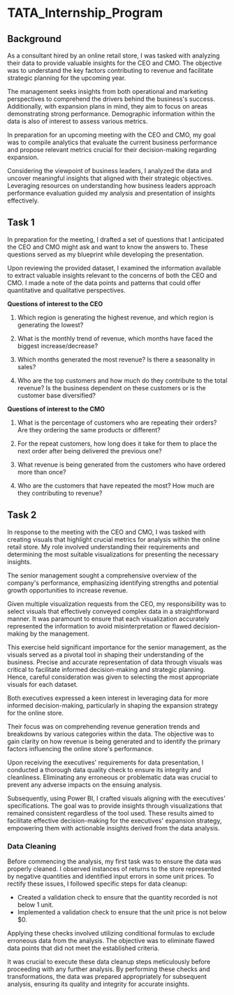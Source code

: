 # TATA_Internship_Program

## Background

As a consultant hired by an online retail store, I was tasked with analyzing their data to provide valuable insights for the CEO and CMO. The objective was to understand the key factors contributing to revenue and facilitate strategic planning for the upcoming year.

The management seeks insights from both operational and marketing perspectives to comprehend the drivers behind the business's success. Additionally, with expansion plans in mind, they aim to focus on areas demonstrating strong performance. Demographic information within the data is also of interest to assess various metrics.

In preparation for an upcoming meeting with the CEO and CMO, my goal was to compile analytics that evaluate the current business performance and propose relevant metrics crucial for their decision-making regarding expansion.

Considering the viewpoint of business leaders, I analyzed the data and uncover meaningful insights that aligned with their strategic objectives. Leveraging resources on understanding how business leaders approach performance evaluation guided my analysis and presentation of insights effectively.

## Task 1

In preparation for the meeting, I drafted a set of questions that I anticipated the CEO and CMO might ask and want to know the answers to. These questions served as my blueprint while developing the presentation.

Upon reviewing the provided dataset, I examined the information available to extract valuable insights relevant to the concerns of both the CEO and CMO. I made a note of the data points and patterns that could offer quantitative and qualitative perspectives.

**Questions of interest to the CEO**

1. Which region is generating the highest revenue, and which region is generating the lowest?

2. What is the monthly trend of revenue, which months have faced the biggest increase/decrease?

3. Which months generated the most revenue? Is there a seasonality in sales?

4. Who are the top customers and how much do they contribute to the total revenue? Is the business dependent on these customers or is the customer base diversified?

**Questions of interest to the CMO**

1. What is the percentage of customers who are repeating their orders? Are they ordering the same products or different?

2. For the repeat customers, how long does it take for them to place the next order after being delivered the previous one?

3. What revenue is being generated from the customers who have ordered more than once?

4. Who are the customers that have repeated the most? How much are they contributing to revenue?

## Task 2

In response to the meeting with the CEO and CMO, I was tasked with creating visuals that highlight crucial metrics for analysis within the online retail store. My role involved understanding their requirements and determining the most suitable visualizations for presenting the necessary insights.

The senior management sought a comprehensive overview of the company's performance, emphasizing identifying strengths and potential growth opportunities to increase revenue.

Given multiple visualization requests from the CEO, my responsibility was to select visuals that effectively conveyed complex data in a straightforward manner. It was paramount to ensure that each visualization accurately represented the information to avoid misinterpretation or flawed decision-making by the management.

This exercise held significant importance for the senior management, as the visuals served as a pivotal tool in shaping their understanding of the business. Precise and accurate representation of data through visuals was critical to facilitate informed decision-making and strategic planning. Hence, careful consideration was given to selecting the most appropriate visuals for each dataset.

Both executives expressed a keen interest in leveraging data for more informed decision-making, particularly in shaping the expansion strategy for the online store.

Their focus was on comprehending revenue generation trends and breakdowns by various categories within the data. The objective was to gain clarity on how revenue is being generated and to identify the primary factors influencing the online store's performance.

Upon receiving the executives' requirements for data presentation, I conducted a thorough data quality check to ensure its integrity and cleanliness. Eliminating any erroneous or problematic data was crucial to prevent any adverse impacts on the ensuing analysis.

Subsequently, using Power BI, I crafted visuals aligning with the executives' specifications. The goal was to provide insights through visualizations that remained consistent regardless of the tool used. These results aimed to facilitate effective decision-making for the executives' expansion strategy, empowering them with actionable insights derived from the data analysis.

### Data Cleaning

Before commencing the analysis, my first task was to ensure the data was properly cleaned. I observed instances of returns to the store represented by negative quantities and identified input errors in some unit prices. To rectify these issues, I followed specific steps for data cleanup:

- Created a validation check to ensure that the quantity recorded is not below 1 unit.
- Implemented a validation check to ensure that the unit price is not below $0.

Applying these checks involved utilizing conditional formulas to exclude erroneous data from the analysis. The objective was to eliminate flawed data points that did not meet the established criteria.

It was crucial to execute these data cleanup steps meticulously before proceeding with any further analysis. By performing these checks and transformations, the data was prepared appropriately for subsequent analysis, ensuring its quality and integrity for accurate insights.





